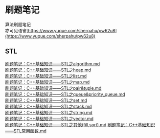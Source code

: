 # 刷题笔记
算法刷题笔记  
亦可见语雀[https://www.yuque.com/sherpahu/pw62u8](https://www.yuque.com/sherpahu/pw62u8)

## STL

[刷题笔记：C++基础知识——STL之algorithm.md](https://github.com/sherpahu/AlgorithmsNotes/blob/main/%E5%88%B7%E9%A2%98%E7%AC%94%E8%AE%B0%EF%BC%9AC%2B%2B%E5%9F%BA%E7%A1%80%E7%9F%A5%E8%AF%86%E2%80%94%E2%80%94STL%E4%B9%8Balgorithm.md)  
[刷题笔记：C++基础知识——STL之heap.md](https://github.com/sherpahu/AlgorithmsNotes/blob/main/%E5%88%B7%E9%A2%98%E7%AC%94%E8%AE%B0%EF%BC%9AC%2B%2B%E5%9F%BA%E7%A1%80%E7%9F%A5%E8%AF%86%E2%80%94%E2%80%94STL%E4%B9%8Bheap.md)  
[刷题笔记：C++基础知识——STL之list.md](https://github.com/sherpahu/AlgorithmsNotes/blob/main/%E5%88%B7%E9%A2%98%E7%AC%94%E8%AE%B0%EF%BC%9AC%2B%2B%E5%9F%BA%E7%A1%80%E7%9F%A5%E8%AF%86%E2%80%94%E2%80%94STL%E4%B9%8Blist.md)  
[刷题笔记：C++基础知识——STL之map.md](https://github.com/sherpahu/AlgorithmsNotes/blob/main/%E5%88%B7%E9%A2%98%E7%AC%94%E8%AE%B0%EF%BC%9AC%2B%2B%E5%9F%BA%E7%A1%80%E7%9F%A5%E8%AF%86%E2%80%94%E2%80%94STL%E4%B9%8Bmap.md)  
[刷题笔记：C++基础知识——STL之pair&tuple.md](https://github.com/sherpahu/AlgorithmsNotes/blob/main/%E5%88%B7%E9%A2%98%E7%AC%94%E8%AE%B0%EF%BC%9AC%2B%2B%E5%9F%BA%E7%A1%80%E7%9F%A5%E8%AF%86%E2%80%94%E2%80%94STL%E4%B9%8Bpair%26tuple.md)  
[刷题笔记：C++基础知识——STL之queue&priority_queue.md](https://github.com/sherpahu/AlgorithmsNotes/blob/main/%E5%88%B7%E9%A2%98%E7%AC%94%E8%AE%B0%EF%BC%9AC%2B%2B%E5%9F%BA%E7%A1%80%E7%9F%A5%E8%AF%86%E2%80%94%E2%80%94STL%E4%B9%8Bqueue%26priority_queue.md)  
[刷题笔记：C++基础知识——STL之set.md](https://github.com/sherpahu/AlgorithmsNotes/blob/main/%E5%88%B7%E9%A2%98%E7%AC%94%E8%AE%B0%EF%BC%9AC%2B%2B%E5%9F%BA%E7%A1%80%E7%9F%A5%E8%AF%86%E2%80%94%E2%80%94STL%E4%B9%8Bset.md)  
[刷题笔记：C++基础知识——STL之stack.md](https://github.com/sherpahu/AlgorithmsNotes/blob/main/%E5%88%B7%E9%A2%98%E7%AC%94%E8%AE%B0%EF%BC%9AC%2B%2B%E5%9F%BA%E7%A1%80%E7%9F%A5%E8%AF%86%E2%80%94%E2%80%94STL%E4%B9%8Bstack.md)  
[刷题笔记：C++基础知识——STL之string.md](https://github.com/sherpahu/AlgorithmsNotes/blob/main/%E5%88%B7%E9%A2%98%E7%AC%94%E8%AE%B0%EF%BC%9AC%2B%2B%E5%9F%BA%E7%A1%80%E7%9F%A5%E8%AF%86%E2%80%94%E2%80%94STL%E4%B9%8Bstring.md)  
[刷题笔记：C++基础知识——STL之vector.md](https://github.com/sherpahu/AlgorithmsNotes/blob/main/%E5%88%B7%E9%A2%98%E7%AC%94%E8%AE%B0%EF%BC%9AC%2B%2B%E5%9F%BA%E7%A1%80%E7%9F%A5%E8%AF%86%E2%80%94%E2%80%94STL%E4%B9%8Bvector.md)  
[刷题笔记：C++基础知识——STL之其他(fill,sort).md](https://github.com/sherpahu/AlgorithmsNotes/blob/main/%E5%88%B7%E9%A2%98%E7%AC%94%E8%AE%B0%EF%BC%9AC%2B%2B%E5%9F%BA%E7%A1%80%E7%9F%A5%E8%AF%86%E2%80%94%E2%80%94STL%E4%B9%8B%E5%85%B6%E4%BB%96(fill,sort).md)  
[刷题笔记：C++基础知识——STL常用函数.md](https://github.com/sherpahu/AlgorithmsNotes/blob/main/%E5%88%B7%E9%A2%98%E7%AC%94%E8%AE%B0%EF%BC%9AC%2B%2B%E5%9F%BA%E7%A1%80%E7%9F%A5%E8%AF%86%E2%80%94%E2%80%94STL%E5%B8%B8%E7%94%A8%E5%87%BD%E6%95%B0.md)  
